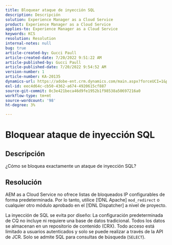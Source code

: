 ```yaml
---
title: Bloquear ataque de inyección SQL
description: Descripción
solution: Experience Manager as a Cloud Service
product: Experience Manager as a Cloud Service
applies-to: Experience Manager as a Cloud Service
keywords: KCS
resolution: Resolution
internal-notes: null
bug: true
article-created-by: Gucci Paull
article-created-date: 7/20/2022 9:51:22 AM
article-published-by: Gucci Paull
article-published-date: 7/20/2022 9:54:52 AM
version-number: 1
article-number: KA-20135
dynamics-url: https://adobe-ent.crm.dynamics.com/main.aspx?forceUCI=1&pagetype=entityrecord&etn=knowledgearticle&id=2da8317b-1108-ed11-82e4-00224809a4ae
exl-id: eec4d64c-cb50-4362-a674-4920615cf887
source-git-commit: 0c3e421beca46d9fe1952b1f98538a50697216a0
workflow-type: tm+mt
source-wordcount: '98'
ht-degree: 3%

---
```


# Bloquear ataque de inyección SQL

## Descripción


¿Cómo se bloquea exactamente un ataque de inyección SQL?


## Resolución


AEM as a Cloud Service no ofrece listas de bloqueados IP configurables de forma predeterminada. Por lo tanto, utilice [!DNL Apache] `mod_redirect` o cualquier otro módulo aprobado en el [!DNL Dispatcher] a nivel de proyecto.

La inyección de SQL se evita por diseño: La configuración predeterminada de CQ no incluye ni requiere una base de datos tradicional. Todos los datos se almacenan en un repositorio de contenido (CRX). Todo acceso está limitado a usuarios autenticados y solo se puede realizar a través de la API de JCR. Solo se admite SQL para consultas de búsqueda (`SELECT`).
